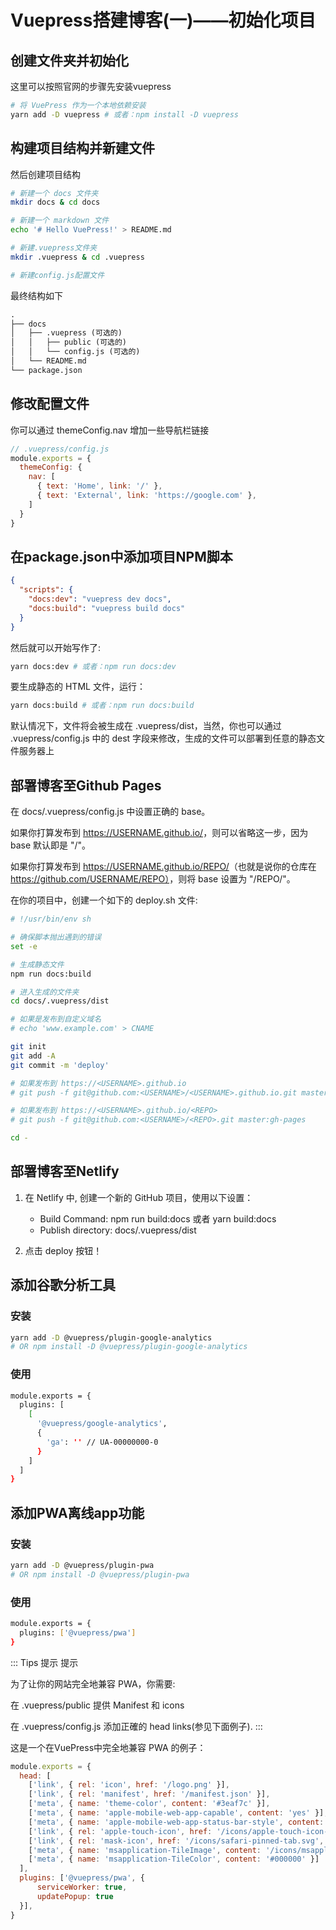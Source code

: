 # Vuepress搭建博客(一)——初始化项目

## 创建文件夹并初始化

这里可以按照官网的步骤先安装vuepress

```sh
# 将 VuePress 作为一个本地依赖安装
yarn add -D vuepress # 或者：npm install -D vuepress
```

## 构建项目结构并新建文件

然后创建项目结构

```sh
# 新建一个 docs 文件夹
mkdir docs & cd docs

# 新建一个 markdown 文件
echo '# Hello VuePress!' > README.md

# 新建.vuepress文件夹
mkdir .vuepress & cd .vuepress

# 新建config.js配置文件
```

最终结构如下

```md
.
├── docs
│   ├── .vuepress (可选的)
│   │   ├── public (可选的)
│   │   └── config.js (可选的)
│   └── README.md
└── package.json
```

## 修改配置文件

你可以通过 themeConfig.nav 增加一些导航栏链接

```js
// .vuepress/config.js
module.exports = {
  themeConfig: {
    nav: [
      { text: 'Home', link: '/' },
      { text: 'External', link: 'https://google.com' },
    ]
  }
}
```

## 在package.json中添加项目NPM脚本

```json
{
  "scripts": {
    "docs:dev": "vuepress dev docs",
    "docs:build": "vuepress build docs"
  }
}
```

然后就可以开始写作了:

```sh
yarn docs:dev # 或者：npm run docs:dev
```

要生成静态的 HTML 文件，运行：

```sh
yarn docs:build # 或者：npm run docs:build
```

默认情况下，文件将会被生成在 .vuepress/dist，当然，你也可以通过 .vuepress/config.js 中的 dest 字段来修改，生成的文件可以部署到任意的静态文件服务器上

## 部署博客至Github Pages

在 docs/.vuepress/config.js 中设置正确的 base。

如果你打算发布到 <https://USERNAME.github.io/>，则可以省略这一步，因为 base 默认即是 "/"。

如果你打算发布到 <https://USERNAME.github.io/REPO/>（也就是说你的仓库在 <https://github.com/USERNAME/REPO）>，则将 base 设置为 "/REPO/"。

在你的项目中，创建一个如下的 deploy.sh 文件:

```sh
# !/usr/bin/env sh

# 确保脚本抛出遇到的错误
set -e

# 生成静态文件
npm run docs:build

# 进入生成的文件夹
cd docs/.vuepress/dist

# 如果是发布到自定义域名
# echo 'www.example.com' > CNAME

git init
git add -A
git commit -m 'deploy'

# 如果发布到 https://<USERNAME>.github.io
# git push -f git@github.com:<USERNAME>/<USERNAME>.github.io.git master

# 如果发布到 https://<USERNAME>.github.io/<REPO>
# git push -f git@github.com:<USERNAME>/<REPO>.git master:gh-pages

cd -
```

## 部署博客至Netlify

1. 在 Netlify 中, 创建一个新的 GitHub 项目，使用以下设置：

    - Build Command: npm run build:docs 或者 yarn build:docs
    - Publish directory: docs/.vuepress/dist

2. 点击 deploy 按钮！

## 添加谷歌分析工具

### 安装

``` sh
yarn add -D @vuepress/plugin-google-analytics
# OR npm install -D @vuepress/plugin-google-analytics
```

### 使用

``` sh
module.exports = {
  plugins: [
    [
      '@vuepress/google-analytics',
      {
        'ga': '' // UA-00000000-0
      }
    ]
  ]
}
```

## 添加PWA离线app功能

### 安装

``` sh
yarn add -D @vuepress/plugin-pwa
# OR npm install -D @vuepress/plugin-pwa
```

### 使用

``` sh
module.exports = {
  plugins: ['@vuepress/pwa']
}
```

::: Tips 提示
提示

为了让你的网站完全地兼容 PWA，你需要:

在 .vuepress/public 提供 Manifest 和 icons

在 .vuepress/config.js 添加正確的 head links(参见下面例子).
:::

这是一个在VuePress中完全地兼容 PWA 的例子：

``` js
module.exports = {
  head: [
    ['link', { rel: 'icon', href: '/logo.png' }],
    ['link', { rel: 'manifest', href: '/manifest.json' }],
    ['meta', { name: 'theme-color', content: '#3eaf7c' }],
    ['meta', { name: 'apple-mobile-web-app-capable', content: 'yes' }],
    ['meta', { name: 'apple-mobile-web-app-status-bar-style', content: 'black' }],
    ['link', { rel: 'apple-touch-icon', href: '/icons/apple-touch-icon-152x152.png' }],
    ['link', { rel: 'mask-icon', href: '/icons/safari-pinned-tab.svg', color: '#3eaf7c' }],
    ['meta', { name: 'msapplication-TileImage', content: '/icons/msapplication-icon-144x144.png' }],
    ['meta', { name: 'msapplication-TileColor', content: '#000000' }]
  ],
  plugins: ['@vuepress/pwa', {
      serviceWorker: true,
      updatePopup: true
  }],
}
```
